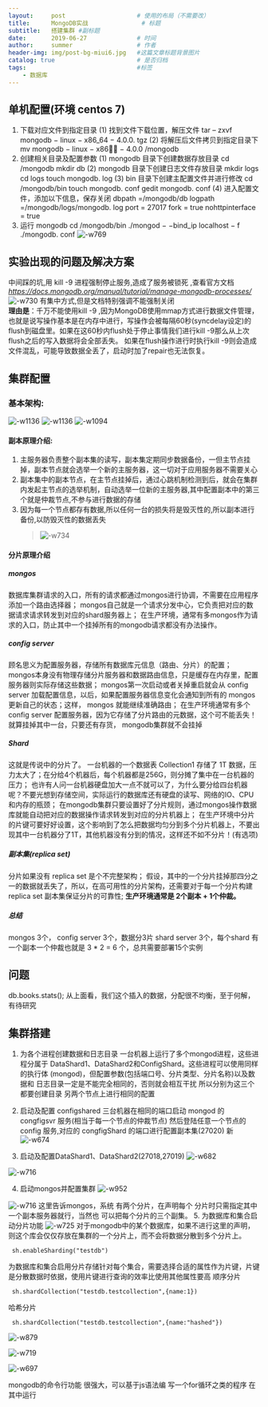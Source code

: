```yaml
---
layout:     post   				    # 使用的布局（不需要改）
title:      MongoDB实战				# 标题 
subtitle:   搭建集群 #副标题
date:       2019-06-27				# 时间
author:     summer					# 作者
header-img: img/post-bg-miui6.jpg 	#这篇文章标题背景图片
catalog: true 						# 是否归档
tags:								#标签
    - 数据库
---
```

## 单机配置(环境 centos 7)
1. 下载对应文件到指定目录
(1) 找到文件下载位置，解压文件
tar – zxvf mongodb − linux − x86_64 − 4.0.0. tgz
(2) 将解压后文件拷贝到指定目录下
mv mongodb − linux − x86􏰀􏰁 − 4.0.0 /mongodb
2. 创建相关目录及配置参数
  (1) mongodb 目录下创建数据存放目录
cd /mongodb
mkdir db (2) mongodb 目录下创建日志文件存放目录 mkdir logs
cd logs
touch mongodb. log
(3) bin 目录下创建主配置文件并进行修改
cd /mongodb/bin
touch mongodb. conf gedit mongodb. conf
(4) 进入配置文件，添加以下信息，保存关闭 dbpath =/mongodb/db
logpath =/mongodb/logs/mongodb. log port = 27017
fork = true nohttpinterface = true
3. 运行 mongodb
cd /mongodb/bin
./mongod − −bind_ip localhost − f ./mongodb. conf
![-w769](/img/15616460277653.jpg)

## 实验出现的问题及解决方案 
中间踩的坑,用 kill -9 进程强制停止服务,造成了服务被锁死 ,查看官方文档*https://docs.mongodb.org/manual/tutorial/manage-mongodb-processes/*
![-w730](/img/15616413783609.jpg)
有集中方式,但是文档特别强调不能强制关闭</br>
**理由是**：千万不能使用kill -9 <pid>,因为MongoDB使用mmap方式进行数据文件管理，也就是说写操作基本是在内存中进行，写操作会被每隔60秒(syncdelay设定)的flush到磁盘里。如果在这60秒内flush处于停止事情我们进行kill -9那么从上次flush之后的写入数据将会全部丢失。
如果在flush操作进行时执行kill -9则会造成文件混乱，可能导致数据全丢了，启动时加了repair也无法恢复。


## 集群配置
### 基本架构:
![-w1136](/img/blog_img/15628049628739.jpg)
![-w1136](/img/blog_img/15628049685458.jpg)
![-w1094](/img/blog_img/15628049729621.jpg)

#### 副本原理介绍:
1. 主服务器负责整个副本集的读写，副本集定期同步数据备份，一但主节点挂掉，副本节点就会选举一个新的主服务器，这一切对于应用服务器不需要关心
2. 副本集中的副本节点，在主节点挂掉后，通过心跳机制检测到后，就会在集群内发起主节点的选举机制，自动选举一位新的主服务器,其中配置副本中的第三个就是仲裁节点,不参与进行数据的存储
3. 因为每一个节点都存有数据,所以任何一台的损失将是毁灭性的,所以副本进行备份,以防毁灭性的数据丢失
    > ![-w734](/img/blog_img/15628052273398.jpg)

#### 分片原理介绍
##### mongos
数据库集群请求的入口，所有的请求都通过mongos进行协调，不需要在应用程序添加一个路由选择器；
mongos自己就是一个请求分发中心，它负责把对应的数据请求请求转发到对应的shard服务器上；
在生产环境，通常有多mongos作为请求的入口，防止其中一个挂掉所有的mongodb请求都没有办法操作。
##### config server
顾名思义为配置服务器，存储所有数据库元信息（路由、分片）的配置；
      mongos本身没有物理存储分片服务器和数据路由信息，只是缓存在内存里，配置服务器则实际存储这些数据；
      mongos第一次启动或者关掉重启就会从 config server 加载配置信息，以后，如果配置服务器信息变化会通知到所有的 mongos 更新自己的状态；这样， mongos 就能继续准确路由；
      在生产环境通常有多个 config server 配置服务器，因为它存储了分片路由的元数据，这个可不能丢失！就算挂掉其中一台，只要还有存货， mongodb集群就不会挂掉
##### Shard
 这就是传说中的分片了。
      一台机器的一个数据表 Collection1 存储了 1T 数据，压力太大了；在分给4个机器后，每个机器都是256G，则分摊了集中在一台机器的压力；
      也许有人问一台机器硬盘加大一点不就可以了，为什么要分给四台机器呢？不要光想到存储空间，实际运行的数据库还有硬盘的读写、网络的IO、CPU和内存的瓶颈；
      在mongodb集群只要设置好了分片规则，通过mongos操作数据库就能自动把对应的数据操作请求转发到对应的分片机器上；
      在生产环境中分片的片键可要好好设置，这个影响到了怎么把数据均匀分到多个分片机器上，不要出现其中一台机器分了1T，其他机器没有分到的情况，这样还不如不分片！(有选项) 
##### 副本集(replica set)
 分片如果没有 replica set 是个不完整架构； 假设，其中的一个分片挂掉那四分之一的数据就丢失了，所以，在高可用性的分片架构，还需要对于每一个分片构建 replica set 副本集保证分片的可靠性;      **生产环境通常是 2个副本 + 1个仲裁。**
 
##### 总结
mongos 3个， config server 3个，数据分3片 shard server 3个，每个shard 有一个副本一个仲裁也就是 3 * 2 = 6 个，总共需要部署15个实例
## 问题
db.books.stats(); 从上面看，我们这个插入的数据，分配很不均衡，至于何解，有待研究
## 集群搭建
1. 为各个进程创建数据和日志目录
    一台机器上运行了多个mongod进程，这些进程分属于 DataShard1、DataShard2和ConfigShard。这些进程可以使用同样的执行体 (mongod)，但配置参数(包括端口号、分片类型、分片名称)以及数据和 日志目录一定是不能完全相同的，否则就会相互干扰
    所以分别为这三个都要创建目录
    另两个节点上进行相同的配置
    

2. 启动及配置 configshared
   三台机器在相同的端口启动 mongod 的 congfigsvr 服务(相当于每一个节点的仲裁节点)
   然后登陆任意一个节点的config 服务,对应的 congfigShard 的端口进行配置副本集(27020)   新
      ![-w674](/img/blog_img/15628068622772.jpg)
      
3. 启动及配置DataShard1、DataShard2(27018,27019)
![-w682](/img/blog_img/15628069209936.jpg)

![-w716](/img/blog_img/15628070573754.jpg)

4. 启动mongos并配置集群
   ![-w952](/img/blog_img/15628072263724.jpg)

![-w716](/img/blog_img/15628072481575.jpg)
这里告诉mongos，系统 有两个分片，在声明每个 分片时只需指定其中一个副本服务器就行，当然也 可以把每个分片的三个副集。 
5. 为数据库和集合启动分片功能
   ![-w725](/img/blog_img/15628074005623.jpg)
对于mongodb中的某个数据库，如果不进行这里的声明，则这个库会仅仅存放在集群的一个分片上，而不会将数据分散到多个分片上。

```shell
 sh.enableSharding("testdb")
```
为数据库和集合启用分片存储针对每个集合，需要选择合适的属性作为片键，片键是分散数据时依据，使用片键进行查询的效率比使用其他属性要高
顺序分片
```shell
 sh.shardCollection("testdb.testcollection",{name:1})
```
哈希分片
```shell
 sh.shardCollection("testdb.testcollection",{name:"hashed"})
```
![-w879](/img/blog_img/15628076772198.jpg)

![-w719](/img/blog_img/15628076291573.jpg)

![-w697](/img/blog_img/15628075662573.jpg)

mongodb的命令行功能 很强大，可以基于js语法编 写一个for循环之类的程序 在其中运行
